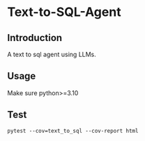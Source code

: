 # Text-to-SQL-Agent

## Introduction

A text to sql agent using LLMs.

## Usage

Make sure python>=3.10

## Test
```shell
pytest --cov=text_to_sql --cov-report html
```